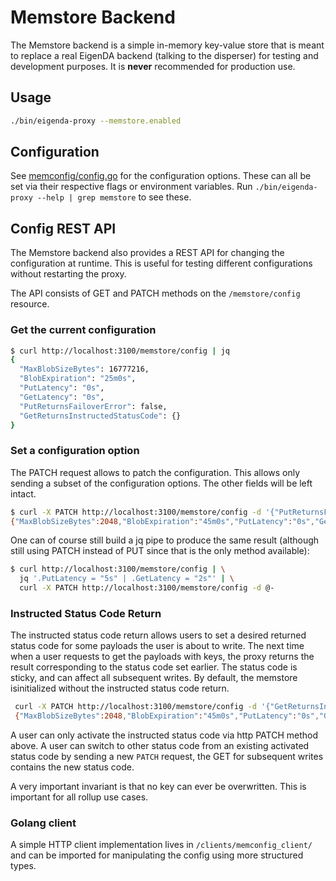 # Memstore Backend

The Memstore backend is a simple in-memory key-value store that is meant to replace a real EigenDA backend (talking to the disperser) for testing and development purposes. It is **never** recommended for production use.

## Usage

```bash
./bin/eigenda-proxy --memstore.enabled
```

## Configuration

See [memconfig/config.go](./memconfig/config.go) for the configuration options.
These can all be set via their respective flags or environment variables. Run `./bin/eigenda-proxy --help | grep memstore` to see these.

## Config REST API

The Memstore backend also provides a REST API for changing the configuration at runtime. This is useful for testing different configurations without restarting the proxy.

The API consists of GET and PATCH methods on the `/memstore/config` resource.

### Get the current configuration

```bash
$ curl http://localhost:3100/memstore/config | jq
{
  "MaxBlobSizeBytes": 16777216,
  "BlobExpiration": "25m0s",
  "PutLatency": "0s",
  "GetLatency": "0s",
  "PutReturnsFailoverError": false,
  "GetReturnsInstructedStatusCode": {}
}
```

### Set a configuration option

The PATCH request allows to patch the configuration. This allows only sending a subset of the configuration options. The other fields will be left intact.

```bash
$ curl -X PATCH http://localhost:3100/memstore/config -d '{"PutReturnsFailoverError": true}'
{"MaxBlobSizeBytes":2048,"BlobExpiration":"45m0s","PutLatency":"0s","GetLatency":"0s","PutReturnsFailoverError":true,"GetReturnsInstructedStatusCode":{}}
```

One can of course still build a jq pipe to produce the same result (although still using PATCH instead of PUT since that is the only method available):
```bash
$ curl http://localhost:3100/memstore/config | \
  jq '.PutLatency = "5s" | .GetLatency = "2s"' | \
  curl -X PATCH http://localhost:3100/memstore/config -d @-
```

### Instructed Status Code Return
The instructed status code return allows users to set a desired returned status code for some payloads the user is about to write. The next time when a user requests to get the payloads with keys, the proxy returns the result corresponding to the status code set earlier. The status code is sticky, and
can affect all subsequent writes. By default, the memstore isinitialized without the instructed status code return.

```bash
 curl -X PATCH http://localhost:3100/memstore/config -d '{"GetReturnsInstructedStatusCode": {"GetReturnsStatusCode": 3, "IsActivated": true }}'
 {"MaxBlobSizeBytes":2048,"BlobExpiration":"45m0s","PutLatency":"0s","GetLatency":"0s","PutReturnsFailoverError":false,"GetReturnsInstructedStatusCode":{"GetReturnsStatusCode":3,"IsActivated":true}}
```

A user can only activate the instructed status code via http PATCH method above. A user can switch to other status code from an existing activated status code
by sending a new `PATCH` request, the GET for subsequent writes contains the new status code.

A very important invariant is that no key can ever be overwritten. This is important for all rollup use cases.
### Golang client
A simple HTTP client implementation lives in `/clients/memconfig_client/` and can be imported for manipulating the config using more structured types.